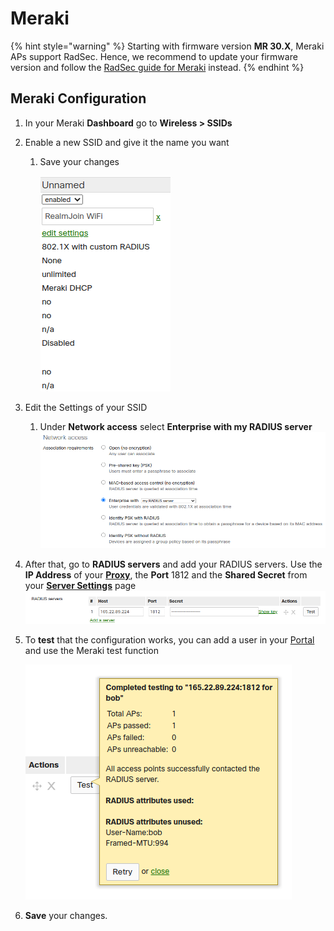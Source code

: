 # Meraki

{% hint style="warning" %}
Starting with firmware version **MR 30.X**, Meraki APs support RadSec. Hence, we recommend to update your firmware version and follow the [RadSec guide for Meraki](../radsec-available/meraki.md) instead.
{% endhint %}

## Meraki Configuration&#x20;

1. In your Meraki **Dashboard** go to **Wireless > SSIDs**
2. Enable a new SSID and give it the name you want
   1.  Save your changes

       ![](<../../../.gitbook/assets/image (65) (1) (1) (1) (1) (1) (1).png>)
3. Edit the Settings of your SSID
   1. Under **Network access** select **Enterprise with my RADIUS server**![](<../../../.gitbook/assets/image (64) (1) (1) (1) (1) (1).png>)
4. After that, go to **RADIUS servers** and add your RADIUS servers. Use the **IP Address** of your [**Proxy**](../../../portal/settings/settings-server/ports-and-ip-addresses.md#radius-ip-address-udp), the **Port** 1812 and the **Shared Secret** from your [**Server Settings**](../../../portal/settings/settings-server/) page![](<../../../.gitbook/assets/image (62) (1) (1) (1) (1).png>)
5.  To **test** that the configuration works, you can add a user in your [Portal](../../../portal/users.md#add-a-new-user) and use the Meraki test function

    ![](<../../../.gitbook/assets/image (63) (1) (1) (1).png>)
6. **Save** your changes.
